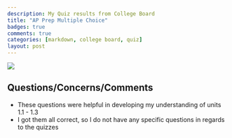 ```yaml
---
description: My Quiz results from College Board 
title: "AP Prep Multiple Choice"
badges: true
comments: true
categories: [markdown, college board, quiz]
layout: post
---
```

<html>
<img src ="https://user-images.githubusercontent.com/109186517/194948812-9431d0cf-a7f9-48ec-aaa7-89ec300503f0.png"> 
</html>

## Questions/Concerns/Comments
- These questions were helpful in developing my understanding of units 1.1 - 1.3
- I got them all correct, so I do not have any specific questions in regards to the quizzes